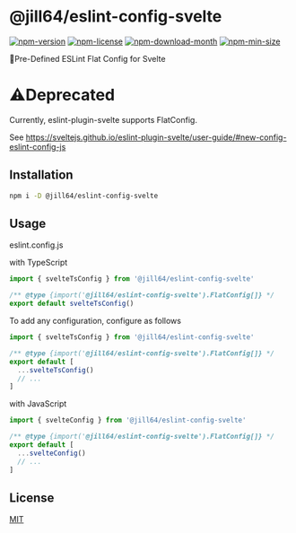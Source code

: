 <!----- BEGIN GHOST DOCS HEADER ----->

# @jill64/eslint-config-svelte

<!----- BEGIN GHOST DOCS BADGES ----->

<a href="https://npmjs.com/package/@jill64/eslint-config-svelte"><img src="https://img.shields.io/npm/v/@jill64/eslint-config-svelte" alt="npm-version" /></a> <a href="https://npmjs.com/package/@jill64/eslint-config-svelte"><img src="https://img.shields.io/npm/l/@jill64/eslint-config-svelte" alt="npm-license" /></a> <a href="https://npmjs.com/package/@jill64/eslint-config-svelte"><img src="https://img.shields.io/npm/dm/@jill64/eslint-config-svelte" alt="npm-download-month" /></a> <a href="https://npmjs.com/package/@jill64/eslint-config-svelte"><img src="https://img.shields.io/bundlephobia/min/@jill64/eslint-config-svelte" alt="npm-min-size" /></a>

<!----- END GHOST DOCS BADGES ----->

🔹Pre-Defined ESLint Flat Config for Svelte

<!----- END GHOST DOCS HEADER ----->

# ⚠️Deprecated

Currently, eslint-plugin-svelte supports FlatConfig.

See https://sveltejs.github.io/eslint-plugin-svelte/user-guide/#new-config-eslint-config-js

## Installation

```sh
npm i -D @jill64/eslint-config-svelte
```

## Usage

eslint.config.js

with TypeScript

```js
import { svelteTsConfig } from '@jill64/eslint-config-svelte'

/** @type {import('@jill64/eslint-config-svelte').FlatConfig[]} */
export default svelteTsConfig()
```

To add any configuration, configure as follows

```js
import { svelteTsConfig } from '@jill64/eslint-config-svelte'

/** @type {import('@jill64/eslint-config-svelte').FlatConfig[]} */
export default [
  ...svelteTsConfig()
  // ...
]
```

with JavaScript

```js
import { svelteConfig } from '@jill64/eslint-config-svelte'

/** @type {import('@jill64/eslint-config-svelte').FlatConfig[]} */
export default [
  ...svelteConfig()
  // ...
]
```

<!----- BEGIN GHOST DOCS FOOTER ----->

## License

[MIT](LICENSE)

<!----- END GHOST DOCS FOOTER ----->
